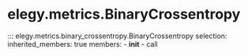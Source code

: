 
# elegy.metrics.BinaryCrossentropy

::: elegy.metrics.binary_crossentropy.BinaryCrossentropy
    selection:
        inherited_members: true
        members:
            - __init__
            - call
        